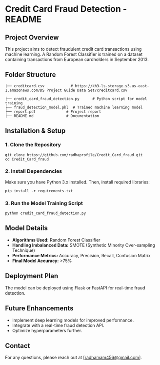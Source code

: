 # Credit Card Fraud Detection - README

## Project Overview
This project aims to detect fraudulent credit card transactions using machine learning. A Random Forest Classifier is trained on a dataset containing transactions from European cardholders in September 2013.

## Folder Structure
```
├── creditcard.csv            # https://kh3-ls-storage.s3.us-east-1.amazonaws.com/DS Project Guide Data Set/creditcard.csv

├── credit_card_fraud_detection.py      # Python script for model training
├── fraud_detection_model.pkl  # Trained machine learning model
├── report.pdf              # Project report
├── README.md               # Documentation
```

## Installation & Setup
### 1. Clone the Repository
```
git clone https://github.com/radhaprofile/Credit_Card_fraud.git
cd Credit_Card_fraud
```

### 2. Install Dependencies
Make sure you have Python 3.x installed. Then, install required libraries:
```
pip install -r requirements.txt
```

### 3. Run the Model Training Script
```
python credit_card_fraud_detection.py
```

## Model Details
- **Algorithms Used:** Random Forest Classifier
- **Handling Imbalanced Data:** SMOTE (Synthetic Minority Over-sampling Technique)
- **Performance Metrics:** Accuracy, Precision, Recall, Confusion Matrix
- **Final Model Accuracy:** >75%

## Deployment Plan
The model can be deployed using Flask or FastAPI for real-time fraud detection.

## Future Enhancements
- Implement deep learning models for improved performance.
- Integrate with a real-time fraud detection API.
- Optimize hyperparameters further.

## Contact
For any questions, please reach out at [radhamam456@gmail.com].


